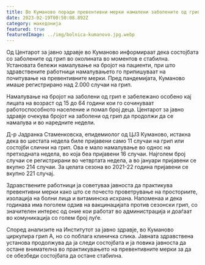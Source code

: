 ```yaml
---
title: Во Куманово поради превентивни мерки намалени заболените од грип
date: 2023-02-19T00:50:08.892Z
category: македонија
featured: true
featuredImage: ../img/bolnica-kumanovo.jpg.webp
---
```


Од Центарот за јавно здравје во Куманово информираат дека состојбата со заболените од грип во околината во моментов е стабилна. Установата бележи намалување на бројот на пациенти, при што здравствените работници намалувањето го припишуваат на почитување на превентивните мерки. Пред пандемијата, Куманово имаше регистрирано над 2.000 случаи на грип.

Намалување на бројот на заболени од грип е забележано особено кај лицата на возраст од 15 до 64 години кои го сочинуваат работоспособното население и помал број деца. Центарот за јавно здравје очекува бројот на заболени од грип да продолжи да се намалува и во наредните недели.

Д-р Јадранка Стаменковска, епидемиолог од ЦЈЗ Куманово, истакна дека во шестата недела биле пријавени само 11 случаи на грип или состојби слични на грип. Ова е мало намалување во однос на претходната недела, во која беа пријавени 16 случаи. Најголем број случаи се регистрирани во четвртата недела, а во јануари пријавени се вкупно 214 случаи. За целата сезона во 2021-22 година пријавени се вкупно 221 случај.

Здравствените работници ја советуваа јавноста да практикува превентивни мерки како што се почесто проветрување на просториите, изолација на болни лица и витаминска исхрана. Напоменаа и дека годинава има поголем одзив на вакцинацијата против сезонски грип, со значителен интерес од оние кои работат во администрација и доаѓаат во комуникација со голем број луѓе.

Според анализите на Институтот за јавно здравје, во Куманово циркулира грип А, но со поблага клиничка слика. Јавната здравствена установа продолжува да ја следи состојбата и ја повика јавноста да остане внимателна во практикувањето на превентивните мерки за да се обезбеди состојбата да остане стабилна.
